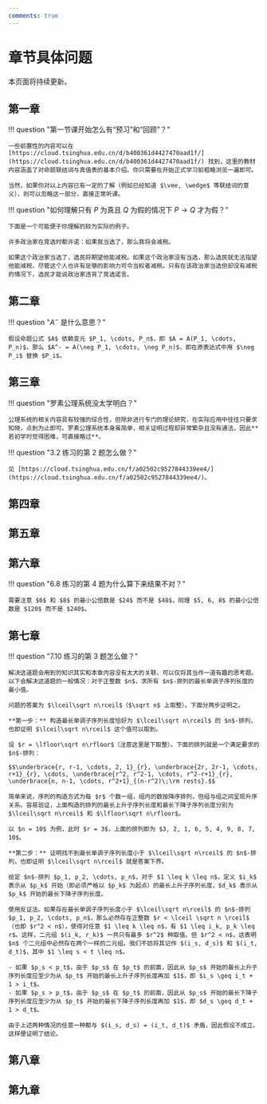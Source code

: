 ```yaml
---
comments: true
---
```


# 章节具体问题

本页面将持续更新。

## 第一章

!!! question "第一节课开始怎么有“预习”和“回顾”？"

    一些前置性的内容可以在 [https://cloud.tsinghua.edu.cn/d/b400361d4427470aad1f/](https://cloud.tsinghua.edu.cn/d/b400361d4427470aad1f/) 找到，这里的教材内容涵盖了对命题联结词与真值表的基本介绍。你只需要在开始正式学习前粗略浏览一遍即可。

    当然，如果你对以上内容已有一定的了解（例如已经知道 $\vee, \wedge$ 等联结词的意义），则可以忽略这一部分，直接正常听课。

!!! question "如何理解只有 $P$ 为真且 $Q$ 为假的情况下 $P \rightarrow Q$ 才为假？"

    下面是一个可能便于你理解的较为实际的例子。
    
    许多政治家在竞选时都许诺：如果我当选了，那么我将会减税。
    
    如果这个政治家当选了，选民将期望他能减税。如果这个政治家没有当选，那么选民就无法指望他能减税，尽管这个人也许有足够的影响力可令当权者减税。只有在该政治家当选但却没有减税的情况下，选民才能说政治家违背了竞选诺言。

## 第二章

!!! question "$A^-$ 是什么意思？"

    假设命题公式 $A$ 依赖变元 $P_1, \cdots, P_n$，即 $A = A(P_1, \cdots, P_n)$，那么 $A^- = A(\neg P_1, \cdots, \neg P_n)$，即在原表达式中用 $\neg P_i$ 替换 $P_i$。

## 第三章

!!! question "罗素公理系统没太学明白？"

    公理系统的相关内容具有较强的综合性，但除非进行专门的理论研究，在实际应用中往往只要求知晓，点到为止即可。罗素公理系统本身虽简单，相关证明过程却异常繁杂且没有通法，因此**若初学时觉得困难，可直接略过**。

!!! question "3.2 练习的第 2 题怎么做？"

    见 [https://cloud.tsinghua.edu.cn/f/a02502c9527844339ee4/](https://cloud.tsinghua.edu.cn/f/a02502c9527844339ee4/)。

## 第四章

## 第五章

## 第六章

!!! question "6.8 练习的第 4 题为什么算下来结果不对？"

    需要注意 $6$ 和 $8$ 的最小公倍数是 $24$ 而不是 $48$，同理 $5, 6, 8$ 的最小公倍数是 $120$ 而不是 $240$。

## 第七章

!!! question "7.10 练习的第 3 题怎么做？"

    解决这道题会用到的知识其实和本章内容没有太大的关联，可以仅将其当作一道有趣的思考题。以下会解决这道题的一般情况：对于正整数 $n$，求所有 $n$-排列的最长单调子序列长度的最小值。

    问题的答案为 $\lceil\sqrt n\rceil$（$\sqrt n$ 上取整）。下面分两步证明之。

    **第一步：** 构造最长单调子序列长度恰好为 $\lceil\sqrt n\rceil$ 的 $n$-排列，也即证明 $\lceil\sqrt n\rceil$ 这个值可以取到。

    设 $r = \lfloor\sqrt n\rfloor$（注意这里是下取整）。下面的排列就是一个满足要求的 $n$-排列：

    $$\underbrace{r, r-1, \cdots, 2, 1}_{r}, \underbrace{2r, 2r-1, \cdots, r+1}_{r}, \cdots, \underbrace{r^2, r^2-1, \cdots, r^2-r+1}_{r}, \underbrace{n, n-1, \cdots, r^2+1}_{(n-r^2)\;\rm rests}.$$

    简单来说，序列的构造方式为每 $r$ 个数一组，组内的数按降序排列，但组与组之间呈现升序关系。容易验证，上面构造的排列的最长上升子序列长度和最长下降子序列长度分别为 $\lceil\sqrt n\rceil$ 和 $\lfloor\sqrt n\rfloor$。

    以 $n = 10$ 为例，此时 $r = 3$，上面的排列即为 $3, 2, 1, 6, 5, 4, 9, 8, 7, 10$。

    **第二步：** 证明找不到最长单调子序列长度小于 $\lceil\sqrt n\rceil$ 的 $n$-排列，也即证明 $\lceil\sqrt n\rceil$ 就是答案下界。

    给定 $n$-排列 $p_1, p_2, \cdots, p_n$，对于 $1 \leq k \leq n$，定义 $i_k$ 表示从 $p_k$ 开始（即必须严格以 $p_k$ 为起点）的最长上升子序列长度，$d_k$ 表示从 $p_k$ 开始的最长下降子序列长度。

    使用反证法。如果存在最长单调子序列长度小于 $\lceil\sqrt n\rceil$ 的 $n$-排列 $p_1, p_2, \cdots, p_n$，那么必然存在正整数 $r < \lceil \sqrt n \rceil$（也即 $r^2 < n$），使得对任意 $1 \leq k \leq n$，有 $1 \leq i_k, p_k \leq r$。这样，二元组 $(i_k, r_k)$ 一共只有最多 $r^2$ 种取值。但 $r^2 < n$，这表明 $n$ 个二元组中必然存在两个一样的二元组。我们不妨将其记作 $(i_s, d_s)$ 和 $(i_t, d_t)$，其中 $1 \leq s < t \leq n$。

    - 如果 $p_s < p_t$，由于 $p_s$ 在 $p_t$ 的前面，因此从 $p_s$ 开始的最长上升子序列长度应至少为从 $p_t$ 开始的最长上升子序列长度再加 $1$，即 $i_s \geq i_t + 1 > i_t$。
    - 如果 $p_s > p_t$，由于 $p_s$ 在 $p_t$ 的前面，因此从 $p_s$ 开始的最长下降子序列长度应至少为从 $p_t$ 开始的最长下降子序列长度再加 $1$，即 $d_s \geq d_t + 1 > d_t$。

    由于上述两种情况的任意一种都与 $(i_s, d_s) = (i_t, d_t)$ 矛盾，因此假设不成立。这样便证明了结论。

## 第八章

## 第九章